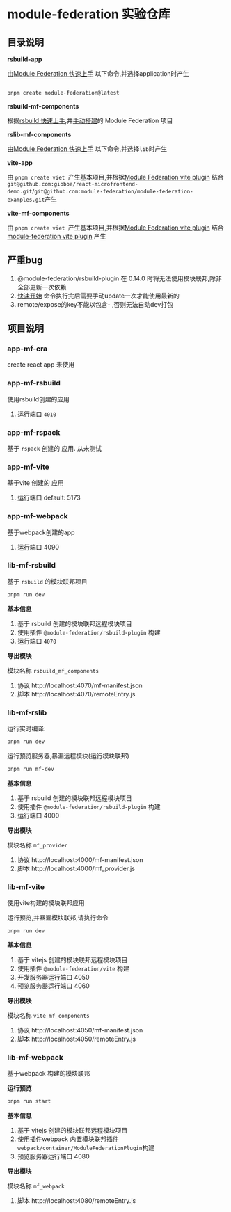 # module-federation 实验仓库


## 目录说明

**rsbuild-app**

由[Module Federation 快速上手](https://module-federation.io/zh/guide/start/quick-start.html) 以下命令,并选择application时产生

```bash

pnpm create module-federation@latest

```


**rsbuild-mf-components**

根据[rsbuild 快速上手](https://rsbuild.dev/zh/guide/start/quick-start),并[手动搭建](https://module-federation.io/zh/guide/basic/rsbuild.html)的 Module Federation 项目

**rslib-mf-components**


由[Module Federation 快速上手](https://module-federation.io/zh/guide/start/quick-start.html) 以下命令,并选择`lib`时产生

**vite-app**

由 `pnpm create viet `产生基本项目,并根据[Module Federation vite plugin](https://module-federation.io/zh/guide/basic/vite.html) 结合`git@github.com:gioboa/react-microfrontend-demo.git`/`git@github.com:module-federation/module-federation-examples.git`产生


**vite-mf-components**

由 `pnpm create viet `产生基本项目,并根据[Module Federation vite plugin](https://module-federation.io/zh/guide/basic/vite.html) 结合 [module-federation vite plugin](https://module-federation.io/zh/guide/basic/vite.html) 产生



##  严重bug

1. @module-federation/rsbuild-plugin 在 0.14.0 时将无法使用模块联邦,除非全部更新一次依赖
2. [快速开始](https://module-federation.io/zh/guide/start/quick-start.html) 命令执行完后需要手动update一次才能使用最新的
3. remote/expose的key不能以包含- ,否则无法自动dev打包



## 项目说明


### app-mf-cra

create react app 未使用


### app-mf-rsbuild

使用rsbuild创建的应用

1. 运行端口 `4010`


### app-mf-rspack

基于 `rspack`  创建的 应用. 从未测试


### app-mf-vite

基于vite 创建的 应用

1. 运行端口 default: 5173


### app-mf-webpack

基于webpack创建的app

1. 运行端口 4090



### lib-mf-rsbuild

基于 `rsbuild` 的模块联邦项目

```bash
pnpm run dev
```

**基本信息**

1. 基于 rsbuild 创建的模块联邦远程模块项目
2. 使用插件 `@module-federation/rsbuild-plugin` 构建
3. 运行端口 `4070`

**导出模块**

模块名称 `rsbuild_mf_components`

1. 协议 http://localhost:4070/mf-manifest.json
2. 脚本 http://localhost:4070/remoteEntry.js


### lib-mf-rslib

运行实时编译:

```bash
pnpm run dev
```

运行预览服务器,暴漏远程模块(运行模块联邦)

```bash
pnpm run mf-dev
```


**基本信息**

1. 基于 rsbuild 创建的模块联邦远程模块项目
2. 使用插件 `@module-federation/rsbuild-plugin` 构建
3. 运行端口 4000


**导出模块**

模块名称 `mf_provider`

1. 协议 http://localhost:4000/mf-manifest.json
2. 脚本 http://localhost:4000/mf_provider.js


### lib-mf-vite

使用vite构建的模块联邦应用


运行预览,并暴漏模块联邦,请执行命令

```bash
pnpm run dev
```


**基本信息**

1. 基于 vitejs 创建的模块联邦远程模块项目
2. 使用插件 `@module-federation/vite` 构建
3. 开发服务器运行端口 4050
4. 预览服务器运行端口 4060


**导出模块**

模块名称 `vite_mf_components`

1. 协议 http://localhost:4050/mf-manifest.json
2. 脚本 http://localhost:4050/remoteEntry.js



### lib-mf-webpack

基于webpack 构建的模块联邦


**运行预览**

```bash
pnpm run start
```

**基本信息**

1. 基于 vitejs 创建的模块联邦远程模块项目
2. 使用插件webpack 内置模块联邦插件`webpack/container/ModuleFederationPlugin`构建
3. 预览服务器运行端口 4080


**导出模块**

模块名称 `mf_webpack`

1. 脚本 http://localhost:4080/remoteEntry.js

